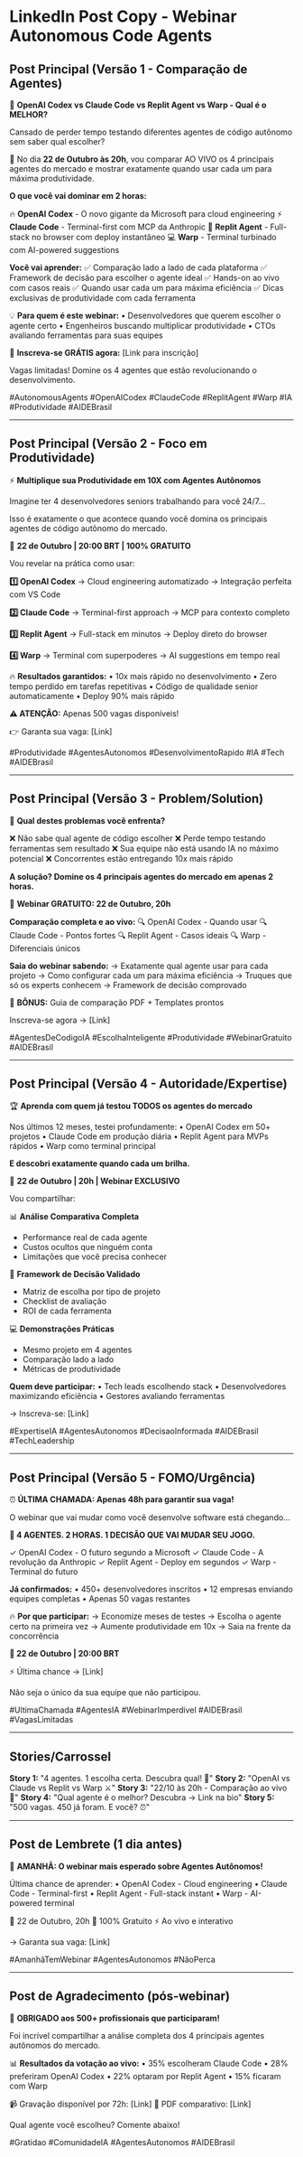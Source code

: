 # LinkedIn Post Copy - Webinar Autonomous Code Agents

## Post Principal (Versão 1 - Comparação de Agentes)

🤖 **OpenAI Codex vs Claude Code vs Replit Agent vs Warp - Qual é o MELHOR?**

Cansado de perder tempo testando diferentes agentes de código autônomo sem saber qual escolher?

🎯 No dia **22 de Outubro às 20h**, vou comparar AO VIVO os 4 principais agentes do mercado e mostrar exatamente quando usar cada um para máxima produtividade.

**O que você vai dominar em 2 horas:**

🔥 **OpenAI Codex** - O novo gigante da Microsoft para cloud engineering
⚡ **Claude Code** - Terminal-first com MCP da Anthropic
🚀 **Replit Agent** - Full-stack no browser com deploy instantâneo
💻 **Warp** - Terminal turbinado com AI-powered suggestions

**Você vai aprender:**
✅ Comparação lado a lado de cada plataforma
✅ Framework de decisão para escolher o agente ideal
✅ Hands-on ao vivo com casos reais
✅ Quando usar cada um para máxima eficiência
✅ Dicas exclusivas de produtividade com cada ferramenta

💡 **Para quem é este webinar:**
• Desenvolvedores que querem escolher o agente certo
• Engenheiros buscando multiplicar produtividade
• CTOs avaliando ferramentas para suas equipes

📅 **Inscreva-se GRÁTIS agora:**
[Link para inscrição]

Vagas limitadas! Domine os 4 agentes que estão revolucionando o desenvolvimento.

#AutonomousAgents #OpenAICodex #ClaudeCode #ReplitAgent #Warp #IA #Produtividade #AIDEBrasil

---

## Post Principal (Versão 2 - Foco em Produtividade)

⚡ **Multiplique sua Produtividade em 10X com Agentes Autônomos**

Imagine ter 4 desenvolvedores seniors trabalhando para você 24/7...

Isso é exatamente o que acontece quando você domina os principais agentes de código autônomo do mercado.

🎯 **22 de Outubro | 20:00 BRT | 100% GRATUITO**

Vou revelar na prática como usar:

**1️⃣ OpenAI Codex**
→ Cloud engineering automatizado
→ Integração perfeita com VS Code

**2️⃣ Claude Code**
→ Terminal-first approach
→ MCP para contexto completo

**3️⃣ Replit Agent**
→ Full-stack em minutos
→ Deploy direto do browser

**4️⃣ Warp**
→ Terminal com superpoderes
→ AI suggestions em tempo real

🔥 **Resultados garantidos:**
• 10x mais rápido no desenvolvimento
• Zero tempo perdido em tarefas repetitivas
• Código de qualidade senior automaticamente
• Deploy 90% mais rápido

**⚠️ ATENÇÃO:** Apenas 500 vagas disponíveis!

👉 Garanta sua vaga: [Link]

#Produtividade #AgentesAutonomos #DesenvolvimentoRapido #IA #Tech #AIDEBrasil

---

## Post Principal (Versão 3 - Problem/Solution)

🤔 **Qual destes problemas você enfrenta?**

❌ Não sabe qual agente de código escolher
❌ Perde tempo testando ferramentas sem resultado
❌ Sua equipe não está usando IA no máximo potencial
❌ Concorrentes estão entregando 10x mais rápido

**A solução? Domine os 4 principais agentes do mercado em apenas 2 horas.**

📅 **Webinar GRATUITO: 22 de Outubro, 20h**

**Comparação completa e ao vivo:**
🔍 OpenAI Codex - Quando usar
🔍 Claude Code - Pontos fortes
🔍 Replit Agent - Casos ideais
🔍 Warp - Diferenciais únicos

**Saia do webinar sabendo:**
→ Exatamente qual agente usar para cada projeto
→ Como configurar cada um para máxima eficiência
→ Truques que só os experts conhecem
→ Framework de decisão comprovado

🎁 **BÔNUS:** Guia de comparação PDF + Templates prontos

Inscreva-se agora → [Link]

#AgentesDeCodigoIA #EscolhaInteligente #Produtividade #WebinarGratuito #AIDEBrasil

---

## Post Principal (Versão 4 - Autoridade/Expertise)

🏆 **Aprenda com quem já testou TODOS os agentes do mercado**

Nos últimos 12 meses, testei profundamente:
• OpenAI Codex em 50+ projetos
• Claude Code em produção diária
• Replit Agent para MVPs rápidos
• Warp como terminal principal

**E descobri exatamente quando cada um brilha.**

📅 **22 de Outubro | 20h | Webinar EXCLUSIVO**

Vou compartilhar:

📊 **Análise Comparativa Completa**
- Performance real de cada agente
- Custos ocultos que ninguém conta
- Limitações que você precisa conhecer

🎯 **Framework de Decisão Validado**
- Matriz de escolha por tipo de projeto
- Checklist de avaliação
- ROI de cada ferramenta

💻 **Demonstrações Práticas**
- Mesmo projeto em 4 agentes
- Comparação lado a lado
- Métricas de produtividade

**Quem deve participar:**
• Tech leads escolhendo stack
• Desenvolvedores maximizando eficiência
• Gestores avaliando ferramentas

→ Inscreva-se: [Link]

#ExpertiseIA #AgentesAutonomos #DecisaoInformada #AIDEBrasil #TechLeadership

---

## Post Principal (Versão 5 - FOMO/Urgência)

⏰ **ÚLTIMA CHAMADA: Apenas 48h para garantir sua vaga!**

O webinar que vai mudar como você desenvolve software está chegando...

**🤖 4 AGENTES. 2 HORAS. 1 DECISÃO QUE VAI MUDAR SEU JOGO.**

✓ OpenAI Codex - O futuro segundo a Microsoft
✓ Claude Code - A revolução da Anthropic
✓ Replit Agent - Deploy em segundos
✓ Warp - Terminal do futuro

**Já confirmados:**
• 450+ desenvolvedores inscritos
• 12 empresas enviando equipes completas
• Apenas 50 vagas restantes

🔥 **Por que participar:**
→ Economize meses de testes
→ Escolha o agente certo na primeira vez
→ Aumente produtividade em 10x
→ Saia na frente da concorrência

**📅 22 de Outubro | 20:00 BRT**

⚡ Última chance → [Link]

Não seja o único da sua equipe que não participou.

#UltimaChamada #AgentesIA #WebinarImperdivel #AIDEBrasil #VagasLimitadas

---

## Stories/Carrossel

**Story 1:** "4 agentes. 1 escolha certa. Descubra qual! 🤖"
**Story 2:** "OpenAI vs Claude vs Replit vs Warp ⚔️"
**Story 3:** "22/10 às 20h - Comparação ao vivo 🔴"
**Story 4:** "Qual agente é o melhor? Descubra → Link na bio"
**Story 5:** "500 vagas. 450 já foram. E você? ⏰"

---

## Post de Lembrete (1 dia antes)

🔔 **AMANHÃ: O webinar mais esperado sobre Agentes Autônomos!**

Última chance de aprender:
• OpenAI Codex - Cloud engineering
• Claude Code - Terminal-first
• Replit Agent - Full-stack instant
• Warp - AI-powered terminal

📅 22 de Outubro, 20h
🎯 100% Gratuito
⚡ Ao vivo e interativo

→ Garanta sua vaga: [Link]

#AmanhãTemWebinar #AgentesAutonomos #NãoPerca

---

## Post de Agradecimento (pós-webinar)

🙏 **OBRIGADO aos 500+ profissionais que participaram!**

Foi incrível compartilhar a análise completa dos 4 principais agentes autônomos do mercado.

📊 **Resultados da votação ao vivo:**
• 35% escolheram Claude Code
• 28% preferiram OpenAI Codex
• 22% optaram por Replit Agent
• 15% ficaram com Warp

📹 Gravação disponível por 72h: [Link]
📄 PDF comparativo: [Link]

Qual agente você escolheu? Comente abaixo!

#Gratidao #ComunidadeIA #AgentesAutonomos #AIDEBrasil